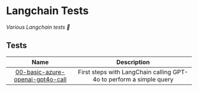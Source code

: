 # Langchain Tests
*Various Langchain tests 🦜*

## Tests

| Name | Description |
| :--: | :---------: |
| [00-basic-azure-openai-gpt4o-call](./00-basic-azure-openai-gpt4o-call/) | First steps with LangChain calling GPT-4o to perform a simple query |
